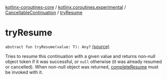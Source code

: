 [kotlinx-coroutines-core](../../index.md) / [kotlinx.coroutines.experimental](../index.md) / [CancellableContinuation](index.md) / [tryResume](.)

# tryResume

`abstract fun tryResume(value: T): Any?` [(source)](http://github.com/kotlin/kotlinx.coroutines/tree/master/kotlinx-coroutines-core/src/main/kotlin/kotlinx/coroutines/experimental/CancellableContinuation.kt#L45)

Tries to resume this continuation with a given value and returns non-null object token if it was successful,
or `null` otherwise (it was already resumed or cancelled). When non-null object was returned,
[completeResume](complete-resume.md) must be invoked with it.

